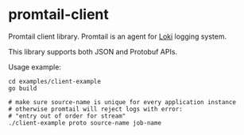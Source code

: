 # promtail-client

Promtail client library. Promtail is an agent for [Loki](https://github.com/grafana/loki) logging system.

This library supports both JSON and Protobuf APIs.

Usage example:

```
cd examples/client-example
go build

# make sure source-name is unique for every application instance
# otherwise promtail will reject logs with error:
# "entry out of order for stream"
./client-example proto source-name job-name
```
